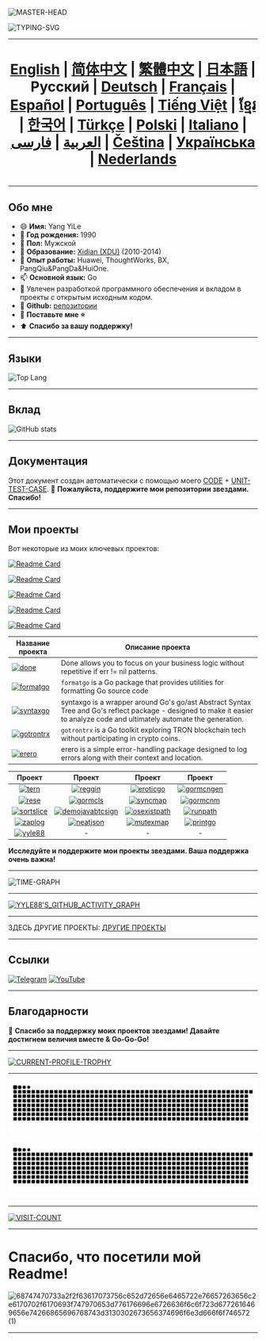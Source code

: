 ![MASTER-HEAD](https://user-images.githubusercontent.com/74038190/213910845-af37a709-8995-40d6-be59-724526e3c3d7.gif)

![TYPING-SVG](https://readme-typing-svg.demolab.com?font=Fira+Code&size=33&pause=1000&color=EBE912&width=999&lines=Hi+there+%F0%9F%91%8B%2C+Welcome+to+my+Page+%F0%9F%91%8B%2C+I'm+yyle88)

---

<!-- 这是一个注释，它不会在渲染时显示出来，这是语言选择的起始位置 -->

<h4 align="center" style="font-size: 2.0em;"><a href="../README.md">English</a> | <a href="../README.zh.md">简体中文</a> | <a href="README.zh-Hant.md">繁體中文</a> | <a href="README.ja.md">日本語</a> | <strong>Русский</strong> | <a href="README.de.md">Deutsch</a> | <a href="README.fr.md">Français</a> | <a href="README.es.md">Español</a> | <a href="README.pt.md">Português</a> | <a href="README.vi.md">Tiếng Việt</a> | <a href="README.kh.md">ខ្មែរ</a> | <a href="README.ko.md">한국어</a> | <a href="README.tr.md">Türkçe</a> | <a href="README.pl.md">Polski</a> | <a href="README.it.md">Italiano</a> | <a href="README.ar.md">العربية</a> | <a href="README.fa.md">فارسی</a> | <a href="README.cs.md">Čeština</a> | <a href="README.uk.md">Українська</a> | <a href="README.nl.md">Nederlands</a></h4>

<!-- 这是一个注释，它不会在渲染时显示出来，这是语言选择的终止位置 -->

---

## Обо мне

- 😄 **Имя:** Yang YiLe
- 🔭 **Год рождения:** 1990
- 🌱 **Пол:** Мужской
- 👯 **Образование:** [Xidian (XDU)](https://www.xidian.edu.cn/) (2010-2014)
- 💼 **Опыт работы:** Huawei, ThoughtWorks, BX, PangQiu&PangDa&HuiOne.
- 📫 **Основной язык:** Go
- 💬 Увлечен разработкой программного обеспечения и вкладом в проекты с открытым исходным кодом.
- 🔗 **Github:** [репозитории](https://github.com/yyle88?tab=repositories&type=public&sort=stargazers)
- 🌟 **Поставьте мне ⭐**
- ⬆️ **Спасибо за вашу поддержку!**

---

## Языки

![Top Lang](https://github-readme-stats.vercel.app/api/top-langs/?username=yyle88&hide=html&card_width=465)

---

## Вклад

![GitHub stats](https://github-readme-stats.vercel.app/api?username=yyle88&show_icons=true&theme=radical&show=reviews,prs_merged,prs_merged_percentage&hide=contribs&card_width=465)

---

## Документация

Этот документ создан автоматически с помощью моего [CODE](yyle88.go) + [UNIT-TEST-CASE](yyle88_test.go). 🌟 **Пожалуйста, поддержите мои репозитории звездами. Спасибо!**

---

## Мои проекты

Вот некоторые из моих ключевых проектов:

<!-- 这是一个注释，它不会在渲染时显示出来，这是项目列表的起始位置 -->

[![Readme Card](https://github-readme-stats.vercel.app/api/pin/?username=yyle88&repo=sure&theme=swift&unique=da827a3e-a313-40be-8786-4444b706f0fb)](https://github.com/yyle88/sure)

[![Readme Card](https://github-readme-stats.vercel.app/api/pin/?username=yyle88&repo=gobtcsign&theme=solarized-dark&unique=93a9a7d7-6106-4dd6-922c-497748302ccd)](https://github.com/yyle88/gobtcsign)

[![Readme Card](https://github-readme-stats.vercel.app/api/pin/?username=yyle88&repo=osexec&theme=highcontrast&unique=a0223fd0-04f8-4ace-9cda-6bc4adc1aa46)](https://github.com/yyle88/osexec)

[![Readme Card](https://github-readme-stats.vercel.app/api/pin/?username=yyle88&repo=gormmom&theme=flag-india&unique=ba1efb48-e6f3-49a1-9a72-83464804428b)](https://github.com/yyle88/gormmom)

[![Readme Card](https://github-readme-stats.vercel.app/api/pin/?username=yyle88&repo=must&theme=maroongold&unique=4541cba7-06f7-42b8-abc8-709727f9d1df)](https://github.com/yyle88/must)


| Название проекта | Описание проекта |
|--------|--------|
| [![done](https://img.shields.io/badge/done-%23FF4500.svg?style=flat&logoColor=white)](https://github.com/yyle88/done) | Done allows you to focus on your business logic without repetitive if err != nil patterns. |
| [![formatgo](https://img.shields.io/badge/formatgo-%237D4B91.svg?style=flat&logoColor=white)](https://github.com/yyle88/formatgo) | `formatgo` is a Go package that provides utilities for formatting Go source code |
| [![syntaxgo](https://img.shields.io/badge/syntaxgo-%23FF4500.svg?style=flat&logoColor=white)](https://github.com/yyle88/syntaxgo) | syntaxgo is a wrapper around Go's go/ast Abstract Syntax Tree and Go's reflect package - designed to make it easier to analyze code and ultimately automate the generation. |
| [![gotrontrx](https://img.shields.io/badge/gotrontrx-%23F2D330.svg?style=flat&logoColor=white)](https://github.com/yyle88/gotrontrx) | `gotrontrx` is a Go toolkit exploring TRON blockchain tech without participating in crypto coins. |
| [![erero](https://img.shields.io/badge/erero-%23FF6347.svg?style=flat&logoColor=white)](https://github.com/yyle88/erero) | erero is a simple error-handling package designed to log errors along with their context and location. |


| Проект | Проект | Проект | Проект |
| :--: | :--: | :--: | :--: |
|[![tern](https://img.shields.io/badge/tern-%2395C59D.svg?style=flat&logoColor=white)](https://github.com/yyle88/tern) | [![reggin](https://img.shields.io/badge/reggin-%238A2BE2.svg?style=flat&logoColor=white)](https://github.com/yyle88/reggin) | [![eroticgo](https://img.shields.io/badge/eroticgo-%2320B2AA.svg?style=flat&logoColor=white)](https://github.com/yyle88/eroticgo) | [![gormcngen](https://img.shields.io/badge/gormcngen-%23DC143C.svg?style=flat&logoColor=white)](https://github.com/yyle88/gormcngen) | 
|[![rese](https://img.shields.io/badge/rese-%2335A8D5.svg?style=flat&logoColor=white)](https://github.com/yyle88/rese) | [![gormcls](https://img.shields.io/badge/gormcls-%23FFD700.svg?style=flat&logoColor=white)](https://github.com/yyle88/gormcls) | [![syncmap](https://img.shields.io/badge/syncmap-%237D4B91.svg?style=flat&logoColor=white)](https://github.com/yyle88/syncmap) | [![gormcnm](https://img.shields.io/badge/gormcnm-%23F7931E.svg?style=flat&logoColor=white)](https://github.com/yyle88/gormcnm) | 
|[![sortslice](https://img.shields.io/badge/sortslice-%23F09F3B.svg?style=flat&logoColor=white)](https://github.com/yyle88/sortslice) | [![demojavabtcsign](https://img.shields.io/badge/demojavabtcsign-%23FF4500.svg?style=flat&logoColor=white)](https://github.com/yyle88/demojavabtcsign) | [![osexistpath](https://img.shields.io/badge/osexistpath-%232E8B57.svg?style=flat&logoColor=white)](https://github.com/yyle88/osexistpath) | [![runpath](https://img.shields.io/badge/runpath-%23FF5733.svg?style=flat&logoColor=white)](https://github.com/yyle88/runpath) | 
|[![zaplog](https://img.shields.io/badge/zaplog-%2332CD32.svg?style=flat&logoColor=white)](https://github.com/yyle88/zaplog) | [![neatjson](https://img.shields.io/badge/neatjson-%237D5E7F.svg?style=flat&logoColor=white)](https://github.com/yyle88/neatjson) | [![mutexmap](https://img.shields.io/badge/mutexmap-%23FF1493.svg?style=flat&logoColor=white)](https://github.com/yyle88/mutexmap) | [![printgo](https://img.shields.io/badge/printgo-%23F2D330.svg?style=flat&logoColor=white)](https://github.com/yyle88/printgo) | 
|[![yyle88](https://img.shields.io/badge/yyle88-%233CB371.svg?style=flat&logoColor=white)](https://github.com/yyle88/yyle88) | - | - | - | 


<!-- 这是一个注释，它不会在渲染时显示出来，这是项目列表的终止位置 -->

**Исследуйте и поддержите мои проекты звездами. Ваша поддержка очень важна!**

---

![TIME-GRAPH](http://github-profile-summary-cards.vercel.app/api/cards/productive-time?username=yyle88&theme=radical&utcOffset=8.00)

---

[![YYLE88'S_GITHUB_ACTIVITY_GRAPH](https://github-readme-activity-graph.vercel.app/graph?username=yyle88)](https://github.com/yyle88)

---

ЗДЕСЬ ДРУГИЕ ПРОЕКТЫ: [ДРУГИЕ ПРОЕКТЫ](OTHERS.md)

---

## Ссылки

[![Telegram](https://img.shields.io/badge/-Telegram-f5e0dc?style=for-the-badge&logo=telegram&logoColor=27A0D9)](https://t.me/yyle88)
[![YouTube](https://img.shields.io/badge/-YouTube-f2cdcd?style=for-the-badge&logo=YouTube&logoColor=FF0000)](https://www.youtube.com/@%E6%9D%A8%E4%BA%A6%E4%B9%901990/videos)

---

## Благодарности

🌟 **Спасибо за поддержку моих проектов звездами! Давайте достигнем величия вместе & Go-Go-Go!**

---

[![CURRENT-PROFILE-TROPHY](https://github-profile-trophy.vercel.app/?username=yyle88)](https://github.com/yyle88)

---

![github contribution grid snake animation](https://raw.githubusercontent.com/yyle88/yyle88/snake/github-contribution-grid-snake-dark.svg#gh-dark-mode-only)

![github contribution grid snake animation](https://raw.githubusercontent.com/yyle88/yyle88/snake/github-contribution-grid-snake.svg#gh-light-mode-only)

---

[![VISIT-COUNT](https://visitcount.itsvg.in/api?id=yyle88&label=profile-views&pretty=true)](https://visitcount.itsvg.in)

---

# Спасибо, что посетили мой Readme!

![68747470733a2f2f63617073756c652d72656e6465722e76657263656c2e6170702f6170693f747970653d776176696e6726636f6c6f723d6772616469656e74266865696768743d3130302673656374696f6e3d666f6f746572 (1)](https://github.com/user-attachments/assets/e599b0c5-b812-4e11-908a-2bdec8c97c5f)

---
